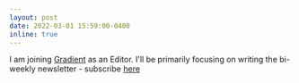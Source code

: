 ```yaml
---
layout: post
date: 2022-03-01 15:59:00-0400
inline: true
---
```


I am joining [Gradient](https://thegradient.pub) as an Editor. I'll be primarily focusing on writing the bi-weekly newsletter - subscribe [here](https://thegradientpub.substack.com/)